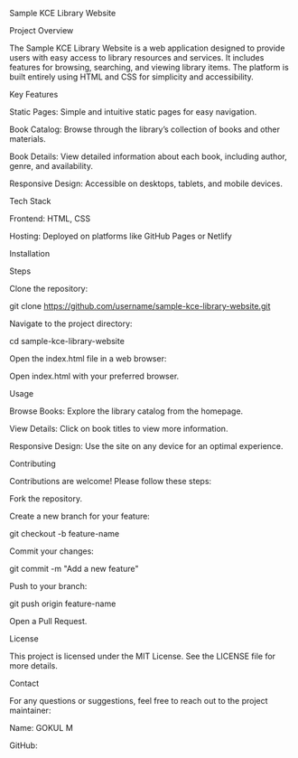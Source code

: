 Sample KCE Library Website

Project Overview

The Sample KCE Library Website is a web application designed to provide users with easy access to library resources and services. It includes features for browsing, searching, and viewing library items. The platform is built entirely using HTML and CSS for simplicity and accessibility.

Key Features

Static Pages: Simple and intuitive static pages for easy navigation.

Book Catalog: Browse through the library’s collection of books and other materials.

Book Details: View detailed information about each book, including author, genre, and availability.

Responsive Design: Accessible on desktops, tablets, and mobile devices.

Tech Stack

Frontend: HTML, CSS

Hosting: Deployed on platforms like GitHub Pages or Netlify

Installation

Steps

Clone the repository:

git clone https://github.com/username/sample-kce-library-website.git

Navigate to the project directory:

cd sample-kce-library-website

Open the index.html file in a web browser:

Open index.html with your preferred browser.

Usage

Browse Books: Explore the library catalog from the homepage.

View Details: Click on book titles to view more information.

Responsive Design: Use the site on any device for an optimal experience.

Contributing

Contributions are welcome! Please follow these steps:

Fork the repository.

Create a new branch for your feature:

git checkout -b feature-name

Commit your changes:

git commit -m "Add a new feature"

Push to your branch:

git push origin feature-name

Open a Pull Request.

License

This project is licensed under the MIT License. See the LICENSE file for more details.

Contact

For any questions or suggestions, feel free to reach out to the project maintainer:

Name: GOKUL M

GitHub: 

